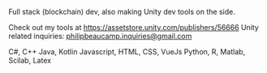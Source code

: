 Full stack (blockchain) dev, also making Unity dev tools on the side.

Check out my tools at https://assetstore.unity.com/publishers/56666
Unity related inquiries: philipbeaucamp.inquiries@gmail.com

C#, C++ 
Java, Kotlin
Javascript, HTML, CSS, VueJs
Python, R, Matlab, Scilab, Latex
